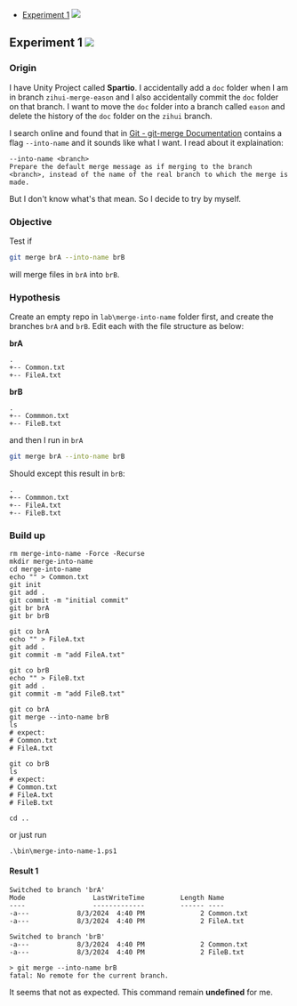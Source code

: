 - [Experiment 1](#experiment-1) ![](https://img.shields.io/badge/Failed-red)
## Experiment 1 ![](https://img.shields.io/badge/Failed-red)
### Origin
I have Unity Project called **Spartio**. I accidentally add a `doc` folder when I am in branch `zihui-merge-eason` and I also accidentally commit the `doc` folder on that branch. I want to move the `doc` folder into a branch called `eason` and delete the history of the `doc` folder on the `zihui` branch.

I search online and found that in [Git - git-merge Documentation](https://git-scm.com/docs/git-merge) contains a flag `--into-name` and it sounds like what I want. I read about it explaination:
```
--into-name <branch>
Prepare the default merge message as if merging to the branch <branch>, instead of the name of the real branch to which the merge is made.
```

But I don't know what's that mean. So I decide to try by myself.
### Objective
Test if
```bash
git merge brA --into-name brB
```
will merge files in `brA` into `brB`. 

### Hypothesis
Create an empty repo in `lab\merge-into-name` folder first, and create the branches `brA` and `brB`. Edit each with the file structure as below:

**brA**
```
.
+-- Common.txt
+-- FileA.txt
```
**brB**
```
.
+-- Commmon.txt
+-- FileB.txt
```

and then I run in `brA`
```bash
git merge brA --into-name brB  
```

Should except this result in `brB`:
```
.
+-- Commmon.txt
+-- FileA.txt
+-- FileB.txt
```

### Build up
```pwsh
rm merge-into-name -Force -Recurse
mkdir merge-into-name
cd merge-into-name
echo "" > Common.txt
git init
git add .
git commit -m "initial commit"
git br brA
git br brB

git co brA
echo "" > FileA.txt
git add .
git commit -m "add FileA.txt"

git co brB
echo "" > FileB.txt
git add .
git commit -m "add FileB.txt"

git co brA
git merge --into-name brB
ls
# expect:
# Common.txt
# FileA.txt

git co brB
ls
# expect:
# Common.txt
# FileA.txt
# FileB.txt

cd ..
```
or just run
```
.\bin\merge-into-name-1.ps1
```
#### Result 1
```
Switched to branch 'brA'
Mode                 LastWriteTime         Length Name
----                 -------------         ------ ----
-a---            8/3/2024  4:40 PM              2 Common.txt
-a---            8/3/2024  4:40 PM              2 FileA.txt

Switched to branch 'brB'
-a---            8/3/2024  4:40 PM              2 Common.txt
-a---            8/3/2024  4:40 PM              2 FileB.txt

> git merge --into-name brB
fatal: No remote for the current branch.
```
It seems that not as expected. This command remain **undefined** for me. 